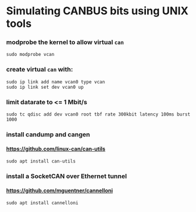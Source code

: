 # Simulating CANBUS bits using UNIX tools

### modprobe the kernel to allow virtual `can`
```
sudo modprobe vcan
```

### create virtual `can` with:

```
sudo ip link add name vcan0 type vcan
sudo ip link set dev vcan0 up
```


### limit datarate to <= 1 Mbit/s
```
sudo tc qdisc add dev vcan0 root tbf rate 300kbit latency 100ms burst 1000
```


### install candump and cangen
#### https://github.com/linux-can/can-utils
```
sudo apt install can-utils
```


### install a SocketCAN over Ethernet tunnel
#### https://github.com/mguentner/cannelloni
```
sudo apt install cannelloni
```
